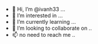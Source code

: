 - 👋 Hi, I’m @ivanh33 ...
- 👀 I’m interested in ...
- 🌱 I’m currently learning ...
- 💞️ I’m looking to collaborate on ..
- 📫 no need to reach me ..
<!---
ivanh33/ivanh33 is a ✨ special ✨ repository because its `README.md` (this file) appears on your GitHub profile.
You can click the Preview link to take a look at your changes.
--->
